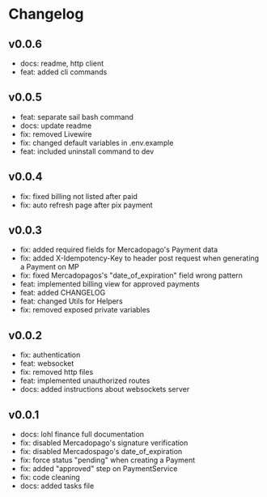 # Changelog

## v0.0.6

- docs: readme, http client
- feat: added cli commands

## v0.0.5

- feat: separate sail bash command
- docs: update readme
- fix: removed Livewire
- fix: changed default variables in .env.example
- feat: included uninstall command to dev

## v0.0.4

- fix: fixed billing not listed after paid
- fix: auto refresh page after pix payment

## v0.0.3

- fix: added required fields for Mercadopago's Payment data
- fix: added X-Idempotency-Key to header post request when generating a Payment on MP 
- fix: fixed Mercadopagos's "date_of_expiration" field wrong pattern 
- feat: implemented billing view for approved payments
- feat: added CHANGELOG
- feat: changed Utils for Helpers
- fix: removed exposed private variables
 
## v0.0.2

- fix: authentication
- feat: websocket
- fix: removed http files
- feat: implemented unauthorized routes
- docs: added instructions about websockets server

## v0.0.1

- docs: lohl finance full documentation
- fix: disabled Mercadopago's signature verification
- fix: disabled Mercadospago's date_of_expiration
- fix: force status "pending" when creating a Payment
- fix: added "approved" step on PaymentService
- fix: code cleaning
- docs: added tasks file
